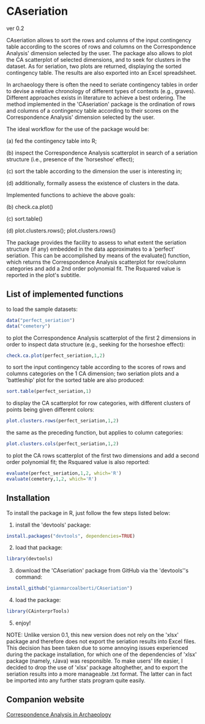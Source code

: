 # CAseriation
ver 0.2

CAseriation allows to sort the rows and columns of the input contingency table according to the scores of rows and columns on the Correspondence Analysis' dimension selected by the user. The package also allows to plot the CA scatterplot of selected dimensions, and to seek for clusters in the dataset. As for seriation, two plots are returned, displaying the sorted contingency table. The results are also exported into an Excel spreadsheet.

In archaeology there is often the need to seriate contingency tables in order to devise a relative chronology of different types of contexts (e.g., graves). Different approaches exists in literature to achieve a best ordering. The method implemented in the 'CAseriation' package is the ordination of rows and columns of a contingency table according to their scores on the Correspondence Analysis' dimension selected by the user.

The ideal workflow for the use of the package would be:

(a) fed the contingency table into R;

(b) inspect the Correspondence Analysis scatterplot in search of a seriation structure (i.e., presence of the 'horseshoe' effect);

(c) sort the table according to the dimension the user is interesting in;

(d) additionally, formally assess the existence of clusters in the data.

Implemented functions to achieve the above goals:

(b) check.ca.plot()

(c) sort.table()

(d) plot.clusters.rows(); plot.clusters.rows()

The package provides the facility to assess to what extent the seriation structure (if any) embedded in the data approximates to a 'perfect' seriation. This can be accomplished by means of the evaluate() function, which returns the Correspondence Analysis scatterplot for row/column categories and add a 2nd order polynomial fit. The Rsquared value is reported in the plot's subtitle.


## List of implemented functions
to load the sample datasets:
```r
data("perfect_seriation")
data("cemetery")
```

to plot the Correspondence Analysis scatterplot of the first 2 dimensions in order to inspect data structure (e.g., seeking for the horseshoe effect):
```r
check.ca.plot(perfect_seriation,1,2) 
```

to sort the input contingency table according to the scores of rows and columns categories on the 1 CA dimension; two seriation plots and a 'battleship' plot for the sorted table are also produced:
```r
sort.table(perfect_seriation,1)
```

to display the CA scatterplot for row categories, with different clusters of points being given different colors:
```r
plot.clusters.rows(perfect_seriation,1,2) 
```

the same as the preceding function, but applies to column categories:
```r
plot.clusters.cols(perfect_seriation,1,2) 
```

to plot the CA rows scatterplot of the first two dimensions and add a second order polynomial fit; the Rsquared value is also reported:
```r
evaluate(perfect_seriation,1,2, which='R') 
evaluate(cemetery,1,2, which='R')
```


## Installation
To install the package  in R, just follow the few steps listed below:

1) install the 'devtools' package:  
```r
install.packages("devtools", dependencies=TRUE)
```
2) load that package: 
```r
library(devtools)
```
3) download the 'CAseriation' package  from GitHub via the 'devtools''s command: 
```r
install_github("gianmarcoalberti/CAseriation")
```
4) load the package: 
```r
library(CAinterprTools)
```
5) enjoy!

NOTE:
Unlike version 0.1, this new version does not rely on the 'xlsx' package and therefore does not export the seriation results into Excel files. This decision has been taken due to some annoying issues experienced during the package installation, for which one of the dependencies of 'xlsx' package (namely, rJava) was responsible. To make users' life easier, I decided to drop the use of 'xlsx' package altoghether, and to export the seriation results into a more manageable .txt format. The latter can in fact be imported into any further stats program quite easily.

## Companion website
[Correspondence Analysis in Archaeology](http://cainarchaeology.weebly.com)
